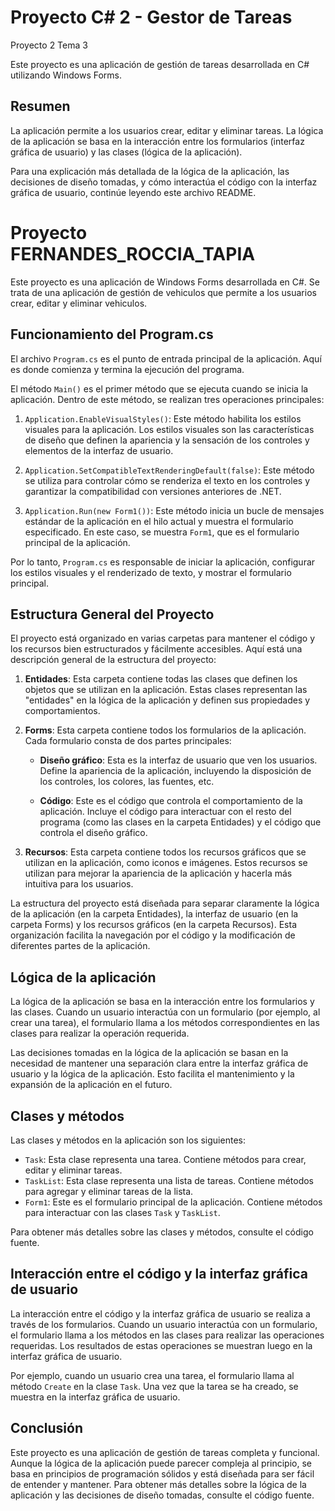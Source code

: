 # Proyecto C# 2 - Gestor de Tareas
Proyecto 2 Tema 3

Este proyecto es una aplicación de gestión de tareas desarrollada en C# utilizando Windows Forms. 

## Resumen

La aplicación permite a los usuarios crear, editar y eliminar tareas. La lógica de la aplicación se basa en la interacción entre los formularios (interfaz gráfica de usuario) y las clases (lógica de la aplicación).

Para una explicación más detallada de la lógica de la aplicación, las decisiones de diseño tomadas, y cómo interactúa el código con la interfaz gráfica de usuario, continúe leyendo este archivo README.

# Proyecto FERNANDES_ROCCIA_TAPIA

Este proyecto es una aplicación de Windows Forms desarrollada en C#. Se trata de una aplicación de gestión de vehiculos que permite a los usuarios crear, editar y eliminar vehiculos.

## Funcionamiento del Program.cs

El archivo `Program.cs` es el punto de entrada principal de la aplicación. Aquí es donde comienza y termina la ejecución del programa.

El método `Main()` es el primer método que se ejecuta cuando se inicia la aplicación. Dentro de este método, se realizan tres operaciones principales:

1. `Application.EnableVisualStyles()`: Este método habilita los estilos visuales para la aplicación. Los estilos visuales son las características de diseño que definen la apariencia y la sensación de los controles y elementos de la interfaz de usuario.

2. `Application.SetCompatibleTextRenderingDefault(false)`: Este método se utiliza para controlar cómo se renderiza el texto en los controles y garantizar la compatibilidad con versiones anteriores de .NET.

3. `Application.Run(new Form1())`: Este método inicia un bucle de mensajes estándar de la aplicación en el hilo actual y muestra el formulario especificado. En este caso, se muestra `Form1`, que es el formulario principal de la aplicación.

Por lo tanto, `Program.cs` es responsable de iniciar la aplicación, configurar los estilos visuales y el renderizado de texto, y mostrar el formulario principal.

## Estructura General del Proyecto

El proyecto está organizado en varias carpetas para mantener el código y los recursos bien estructurados y fácilmente accesibles. Aquí está una descripción general de la estructura del proyecto:

1. **Entidades**: Esta carpeta contiene todas las clases que definen los objetos que se utilizan en la aplicación. Estas clases representan las "entidades" en la lógica de la aplicación y definen sus propiedades y comportamientos.

2. **Forms**: Esta carpeta contiene todos los formularios de la aplicación. Cada formulario consta de dos partes principales:

    - **Diseño gráfico**: Esta es la interfaz de usuario que ven los usuarios. Define la apariencia de la aplicación, incluyendo la disposición de los controles, los colores, las fuentes, etc.

    - **Código**: Este es el código que controla el comportamiento de la aplicación. Incluye el código para interactuar con el resto del programa (como las clases en la carpeta Entidades) y el código que controla el diseño gráfico.

3. **Recursos**: Esta carpeta contiene todos los recursos gráficos que se utilizan en la aplicación, como iconos e imágenes. Estos recursos se utilizan para mejorar la apariencia de la aplicación y hacerla más intuitiva para los usuarios.

La estructura del proyecto está diseñada para separar claramente la lógica de la aplicación (en la carpeta Entidades), la interfaz de usuario (en la carpeta Forms) y los recursos gráficos (en la carpeta Recursos). Esta organización facilita la navegación por el código y la modificación de diferentes partes de la aplicación.




## Lógica de la aplicación

La lógica de la aplicación se basa en la interacción entre los formularios y las clases. Cuando un usuario interactúa con un formulario (por ejemplo, al crear una tarea), el formulario llama a los métodos correspondientes en las clases para realizar la operación requerida.

Las decisiones tomadas en la lógica de la aplicación se basan en la necesidad de mantener una separación clara entre la interfaz gráfica de usuario y la lógica de la aplicación. Esto facilita el mantenimiento y la expansión de la aplicación en el futuro.

## Clases y métodos

Las clases y métodos en la aplicación son los siguientes:

- `Task`: Esta clase representa una tarea. Contiene métodos para crear, editar y eliminar tareas.
- `TaskList`: Esta clase representa una lista de tareas. Contiene métodos para agregar y eliminar tareas de la lista.
- `Form1`: Este es el formulario principal de la aplicación. Contiene métodos para interactuar con las clases `Task` y `TaskList`.

Para obtener más detalles sobre las clases y métodos, consulte el código fuente.

## Interacción entre el código y la interfaz gráfica de usuario

La interacción entre el código y la interfaz gráfica de usuario se realiza a través de los formularios. Cuando un usuario interactúa con un formulario, el formulario llama a los métodos en las clases para realizar las operaciones requeridas. Los resultados de estas operaciones se muestran luego en la interfaz gráfica de usuario.

Por ejemplo, cuando un usuario crea una tarea, el formulario llama al método `Create` en la clase `Task`. Una vez que la tarea se ha creado, se muestra en la interfaz gráfica de usuario.

## Conclusión

Este proyecto es una aplicación de gestión de tareas completa y funcional. Aunque la lógica de la aplicación puede parecer compleja al principio, se basa en principios de programación sólidos y está diseñada para ser fácil de entender y mantener. Para obtener más detalles sobre la lógica de la aplicación y las decisiones de diseño tomadas, consulte el código fuente.
